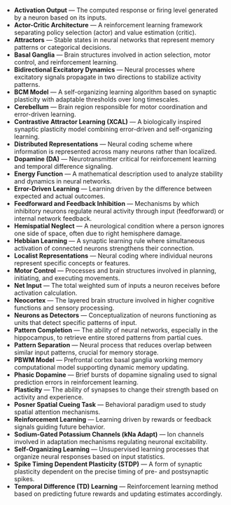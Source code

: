 - **Activation Output** — The computed response or firing level generated by a neuron based on its inputs.  
- **Actor-Critic Architecture** — A reinforcement learning framework separating policy selection (actor) and value estimation (critic).  
- **Attractors** — Stable states in neural networks that represent memory patterns or categorical decisions.  
- **Basal Ganglia** — Brain structures involved in action selection, motor control, and reinforcement learning.  
- **Bidirectional Excitatory Dynamics** — Neural processes where excitatory signals propagate in two directions to stabilize activity patterns.  
- **BCM Model** — A self-organizing learning algorithm based on synaptic plasticity with adaptable thresholds over long timescales.  
- **Cerebellum** — Brain region responsible for motor coordination and error-driven learning.  
- **Contrastive Attractor Learning (XCAL)** — A biologically inspired synaptic plasticity model combining error-driven and self-organizing learning.  
- **Distributed Representations** — Neural coding scheme where information is represented across many neurons rather than localized.  
- **Dopamine (DA)** — Neurotransmitter critical for reinforcement learning and temporal difference signaling.  
- **Energy Function** — A mathematical description used to analyze stability and dynamics in neural networks.  
- **Error-Driven Learning** — Learning driven by the difference between expected and actual outcomes.  
- **Feedforward and Feedback Inhibition** — Mechanisms by which inhibitory neurons regulate neural activity through input (feedforward) or internal network feedback.  
- **Hemispatial Neglect** — A neurological condition where a person ignores one side of space, often due to right hemisphere damage.  
- **Hebbian Learning** — A synaptic learning rule where simultaneous activation of connected neurons strengthens their connection.  
- **Localist Representations** — Neural coding where individual neurons represent specific concepts or features.  
- **Motor Control** — Processes and brain structures involved in planning, initiating, and executing movements.  
- **Net Input** — The total weighted sum of inputs a neuron receives before activation calculation.  
- **Neocortex** — The layered brain structure involved in higher cognitive functions and sensory processing.  
- **Neurons as Detectors** — Conceptualization of neurons functioning as units that detect specific patterns of input.  
- **Pattern Completion** — The ability of neural networks, especially in the hippocampus, to retrieve entire stored patterns from partial cues.  
- **Pattern Separation** — Neural process that reduces overlap between similar input patterns, crucial for memory storage.  
- **PBWM Model** — Prefrontal cortex basal ganglia working memory computational model supporting dynamic memory updating.  
- **Phasic Dopamine** — Brief bursts of dopamine signaling used to signal prediction errors in reinforcement learning.  
- **Plasticity** — The ability of synapses to change their strength based on activity and experience.  
- **Posner Spatial Cueing Task** — Behavioral paradigm used to study spatial attention mechanisms.  
- **Reinforcement Learning** — Learning driven by rewards or feedback signals guiding future behavior.  
- **Sodium-Gated Potassium Channels (kNa Adapt)** — Ion channels involved in adaptation mechanisms regulating neuronal excitability.  
- **Self-Organizing Learning** — Unsupervised learning processes that organize neural responses based on input statistics.  
- **Spike Timing Dependent Plasticity (STDP)** — A form of synaptic plasticity dependent on the precise timing of pre- and postsynaptic spikes.  
- **Temporal Difference (TD) Learning** — Reinforcement learning method based on predicting future rewards and updating estimates accordingly.

